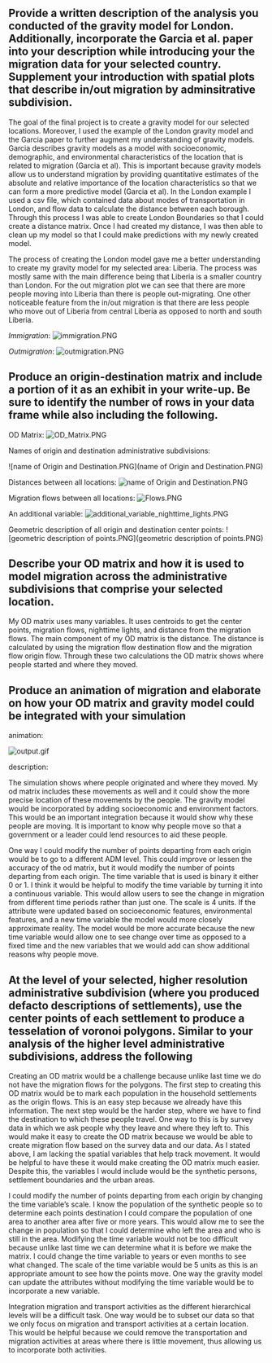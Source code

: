 ## Provide a written description of the analysis you conducted of the gravity model for London. Additionally, incorporate the Garcia et al. paper into your description while introducing your the migration data for your selected country. Supplement your introduction with spatial plots that describe in/out migration by adminsitrative subdivision.

The goal of the final project is to create a gravity model for our selected locations. Moreover, I used the example of the London gravity model and the Garcia paper to further augment my understanding of gravity models. Garcia describes gravity models as a model with socioeconomic, demographic, and environmental characteristics of the location that is related to migration (Garcia et al). This is important because gravity models allow us to understand migration by providing quantitative estimates of the absolute and relative importance of the location characteristics so that we can form a more predictive model (Garcia et al). In the London example I used a csv file, which contained data about modes of transportation in London, and flow data to calculate the distance between each borough. Through this process I was able to create London Boundaries so that I could create a distance matrix. Once I had created my distance, I was then able to clean up my model so that I could make predictions with my newly created model. 

The process of creating the London model gave me a better understanding to create my gravity model for my selected area: Liberia. The process was mostly same with the main difference being that Liberia is a smaller country than London. For the out migration plot we can see that there are more people moving into Liberia than there is people out-migrating. One other noticeable feature from the in/out migration is that there are less people who move out of Liberia from central Liberia as opposed to north and south Liberia.

 *Immigration*:
![immigration.PNG](immigration.PNG) 

 *Outmigration*:
![outmigration.PNG](outmigration.PNG) 

## Produce an origin-destination matrix and include a portion of it as an exhibit in your write-up. Be sure to identify the number of rows in your data frame while also including the following. 


OD Matrix:
![OD_Matrix.PNG](OD_Matrix.PNG)

Names of origin and destination administrative subdivisions:

![name of Origin and Destination.PNG](name of Origin and Destination.PNG)

Distances between all locations:
![name of Origin and Destination.PNG](Distance.PNG)

Migration flows between all locations:
![Flows.PNG](Flows.PNG)

An additional variable:
![additional_variable_nighttime_lights.PNG](additional_variable_nighttime_lights.PNG)

Geometric description of all origin and destination center points:
![geometric description of points.PNG](geometric description of points.PNG)

## Describe your OD matrix and how it is used to model migration across the administrative subdivisions that comprise your selected location.

My OD matrix uses many variables. It uses centroids to get the center points, migration flows, nighttime lights, and distance from the migration flows. The main component of my OD matrix is the distance. The distance is calculated by using the migration flow destination flow and the migration flow origin flow. Through these two calculations the OD matrix shows where people started and where they moved.

## Produce an animation of migration and elaborate on how your OD matrix and gravity model could be integrated with your simulation

animation:

![output.gif](output.gif) 

description:

The simulation shows where people originated and where they moved. My od matrix includes these movements as well and it could show the more precise location of these movements by the people. The gravity model would be incorporated by adding socioeconomic and environment factors. This would be an important integration because it would show why these people are moving. It is important to know why people move so that a government or a leader could lend resources to aid these people. 

One way I could modify the number of points departing from each origin would be to go to a different ADM level. This could improve or lessen the accuracy of the od matrix, but it would modify the number of points departing from each origin. The time variable that is used is binary it either 0 or 1. I think it would be helpful to modify the time variable by turning it into a continuous variable. This would allow users to see the change in migration from different time periods rather than just one. The scale is 4 units. If the attribute were updated based on socioeconomic features, environmental features, and a new time variable the model would more closely approximate reality. The model would be more accurate because the new time variable would allow one to see change over time as opposed to a fixed time and the new variables that we would add can show additional reasons why people move.

## At the level of your selected, higher resolution administrative subdivision (where you produced defacto descriptions of settlements), use the center points of each settlement to produce a tesselation of voronoi polygons. Similar to your analysis of the higher level administrative subdivisions, address the following

Creating an OD matrix would be a challenge because unlike last time we do not have the migration flows for the polygons. The first step to creating this OD matrix would be to mark each population in the household settlements as the origin flows. This is an easy step because we already have this information. The next step would be the harder step, where we have to find the destination to which these people travel. One way to this is by survey data in which we ask people why they leave and where they left to. This would make it easy to create the OD matrix because we would be able to create migration flow based on the survey data and our data. As I stated above, I am lacking the spatial variables that help track movement. It would be helpful to have these it would make creating the OD matrix much easier. Despite this, the variables I would include would be the synthetic persons, settlement boundaries and the urban areas.

I could modify the number of points departing from each origin by changing the time variable’s scale. I know the population of the synthetic people so to determine each points destination I could compare the population of one area to another area after five or more years. This would allow me to see the change in population so that I could determine who left the area and who is still in the area. Modifying the time variable would not be too difficult because unlike last time we can determine what it is before we make the matrix. I could change the time variable to years or even months to see what changed. The scale of the time variable would be 5 units as this is an appropriate amount to see how the points move. One way the gravity model can update the attributes without modifying the time variable would be to incorporate a new variable.

Integration migration and transport activities as the different hierarchical levels will be a difficult task. One way would be to subset our data so that we only focus on migration and transport activities at a certain location. This would be helpful because we could remove the transportation and migration activities at areas where there is little movement, thus allowing us to incorporate both activities.
